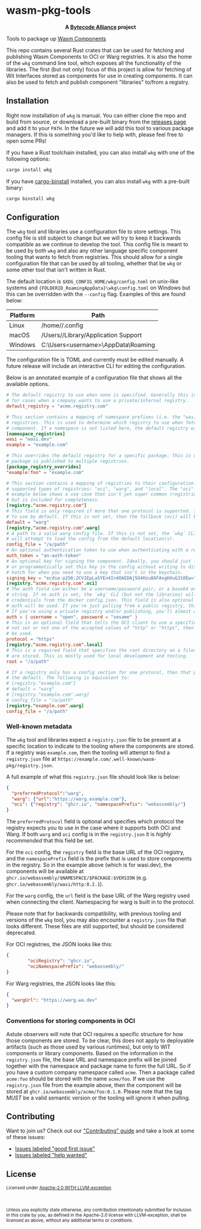 # wasm-pkg-tools

<div align="center">
  <strong>A <a href="https://bytecodealliance.org/">Bytecode Alliance</a> project</strong>
</div>

Tools to package up [Wasm Components](https://github.com/webassembly/component-model)

This repo contains several Rust crates that can be used for fetching and publishing Wasm Components
to OCI or Warg registries. It is also the home of the `wkg` command line tool, which exposes all the
functionality of the libraries. The first (but not only) focus of this project is allow for fetching
of Wit Interfaces stored as components for use in creating components. It can also be used to fetch
and publish component "libraries" to/from a registry.

## Installation

Right now installation of `wkg` is manual. You can either clone the repo and build from source, or
download a pre-built binary from the [releases
page](https://github.com/bytecodealliance/wasm-pkg-tools/releases) and add it to your `PATH`. In the
future we will add this tool to various package managers. If this is something you'd like to help
with, please feel free to open some PRs!

If you have a Rust toolchain installed, you can also install `wkg` with one of the following
options:

```sh
cargo install wkg
```

If you have [cargo-binstall](https://github.com/cargo-bins/cargo-binstall) installed, you can also
install `wkg` with a pre-built binary:

```sh
cargo binstall wkg
```

## Configuration

The `wkg` tool and libraries use a configuration file to store settings. This config file is still
subject to change but we will try to keep it backwards compatible as we continue to develop the
tool. This config file is meant to be used by both `wkg` and also any other language specific
component tooling that wants to fetch from registries. This should allow for a single configuration
file that can be used by all tooling, whether that be `wkg` or some other tool that isn't written in
Rust.

The default location is `$XDG_CONFIG_HOME/wkg/config.toml` on unix-like systems and
`{FOLDERID_RoamingAppData}\wkg\config.toml` on Windows but this can be overridden with the
`--config` flag. Examples of this are found below:

| Platform | Path                                          |
| -------- | --------------------------------------------- |
| Linux    | /home/<username>/.config                      |
| macOS    | /Users/<username>/Library/Application Support |
| Windows  | C:\Users\<username>\AppData\Roaming           |

The configuration file is TOML and currently must be edited manually. A future release will include
an interactive CLI for editing the configuration.

Below is an annotated example of a configuration file that shows all the available options.

```toml
# The default registry to use when none is specified. Generally this is wasi.dev, but can be set
# for cases when a company wants to use a private/internal registry.
default_registry = "acme.registry.com"

# This section contains a mapping of namespace prefixes (i.e. the "wasi" part of "wasi:http") to
# registries. This is used to determine which registry to use when fetching or publishing a
# component. If a namespace is not listed here, the default registry will be used.
[namespace_registries]
wasi = "wasi.dev"
example = "example.com"

# This overrides the default registry for a specific package. This is useful for cases where a 
# package is published to multiple registries. 
[package_registry_overrides]
"example:foo" = "example.com"

# This section contains a mapping of registries to their configuration. There are currently 3
# supported types of registries: "oci", "warg", and "local". The "oci" type is the default. The
# example below shows a use case that isn't yet super common (registries that speak multiple protocols)
# but is included for completeness.
[registry."acme.registry.com"]
# This field is only required if more that one protocol is supported. It indicates which protocol
# to use by default. If this is not set, then the fallback (oci) will be used.
default = "warg"
[registry."acme.registry.com".warg]
# A path to a valid warg config file. If this is not set, the `wkg` CLI (but not the libraries) 
# will attempt to load the config from the default location(s).
config_file = "/a/path"
# An optional authentication token to use when authenticating with a registry.
auth_token = "an-auth-token"
# An optional key for signing the component. Ideally, you should just let warg use the keychain
# or programmatically set this key in the config without writing to disk. This offers an escape
# hatch for when you need to use a key that isn't in the keychain.
signing_key = "ecdsa-p256:2CV1EpLaSYEn4In4OAEDAj5O4Hzu8AFAxgHXuG310Ew="
[registry."acme.registry.com".oci]
# The auth field can either be a username/password pair, or a base64 encoded `username:password` 
# string. If no auth is set, the `wkg` CLI (but not the libraries) will also attempt to load the
# credentials from the docker config.json. This field is also optional and if not set, anonymous
# auth will be used. If you're just pulling from a public registry, this is likely not required.
# If you're using a private registry and/or publishing, you'll almost certainly need to set this.
auth = { username = "open", password = "sesame" }
# This is an optional field that tells the OCI client to use a specific http protocol. If this is
# not set or not one of the accepted values of "http" or "https", then the default (https) will
# be used.
protocol = "https"
[registry."acme.registry.com".local]
# This is a required field that specifies the root directory on a filesystem where the components
# are stored. This is mostly used for local development and testing.
root = "/a/path"

# If a registry only has a config section for one protocol, then that protocol is automatically
# the default. The following is equivalent to:
# [registry."example.com"]
# default = "warg"
# [registry."example.com".warg]
# config_file = "/a/path"
[registry."example.com".warg]
config_file = "/a/path"
```

### Well-known metadata

The `wkg` tool and libraries expect a `registry.json` file to be present at a specific location to
indicate to the tooling where the components are stored. If a registry was `example.com`, then the
tooling will attempt to find a `registry.json` file at
`https://example.com/.well-known/wasm-pkg/registry.json`. 

A full example of what this `registry.json` file should look like is below:

```json
{
  "preferredProtocol":"warg",
  "warg": {"url":"https://warg.example.com"},
  "oci": {"registry": "ghcr.io", "namespacePrefix": "webassembly/"}
}
```

The `preferredProtocol` field is optional and specifies which protocol the registry expects you to
use in the case where it supports both OCI and Warg. If both `warg` and `oci` config is in the
`registry.json` it is _highly recommended_ that this field be set. 

For the `oci` config, the `registry` field is the base URL of the OCI registry, and the
`namespacePrefix` field is the prefix that is used to store components in the registry. So in the
example above (which is for wasi.dev), the components will be available at
`ghcr.io/webassembly/$NAMESPACE/$PACKAGE:$VERSION` (e.g. `ghcr.io/webassembly/wasi/http:0.2.1`).

For the `warg` config, the `url` field is the base URL of the Warg registry used when connecting the
client. Namespacing for warg is built in to the protocol.

Please note that for backwards compatibility, with previous tooling and versions of the `wkg` tool,
you may also encounter a `registry.json` file that looks different. These files are still supported,
but should be considered deprecated.

For OCI registries, the JSON looks like this:

```json
{
        "ociRegistry": "ghcr.io",
        "ociNamespacePrefix": "webassembly/"
}
```



For Warg registries, the JSON looks like this:

```json
{
  "wargUrl": "https://warg.wa.dev"
}
```

### Conventions for storing components in OCI

Astute observers will note that OCI requires a specific structure for how those components are
stored. To be clear, this does not apply to deployable artifacts (such as those used by various
runtimes), but only to WIT components or library components. Based on the information in the
`registry.json` file, the base URL and namespace prefix will be joined together with the namespace
and package name to form the full URL. So if you have a custom company namespace called `acme`. Then
a package called `acme:foo` should be stored with the name `acme/foo`. If we use the `registry.json`
file from the example above, then the component will be stored at
`ghcr.io/webassembly/acme/foo:0.1.0`. Please note that the tag _MUST_ be a valid semantic version or
the tooling will ignore it when pulling.

## Contributing
Want to join us? Check out our ["Contributing" guide][contributing] and take a look at some of these
issues:

- [Issues labeled "good first issue"][good-first-issue]
- [Issues labeled "help wanted"][help-wanted]

[contributing]: https://github.com/bytecodealliance/wasm-pkg-tools/blob/master.github/CONTRIBUTING.md
[good-first-issue]: https://github.com/bytecodealliance/wasm-pkg-tools/labels/good%20first%20issue
[help-wanted]: https://github.com/bytecodealliance/wasm-pkg-tools/labels/help%20wanted

## License

<sup> Licensed under <a href="LICENSE">Apache-2.0 WITH LLVM-exception</a> </sup>

<br/>

<sub> Unless you explicitly state otherwise, any contribution intentionally submitted for inclusion
in this crate by you, as defined in the Apache-2.0 license with LLVM-exception, shall be licensed as
above, without any additional terms or conditions. </sub>
